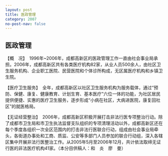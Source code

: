 ```yaml
---
layout: post
title: 医政管理
category: 2007
no-post-nav: false
---
```


## 医政管理

【概　况】　1996年~2006年，成都高新区的医政管理工作一直由社会事业局承担。2006年，成都高新区共有各类医疗机构82家，从业人员500余人，由社区卫生服务机构、企业职工医院、民营医院和个体诊所构成，无区属医疗机构和乡镇卫生院。

【医疗卫生服务】　全年，成都高新区以社区卫生服务机构为服务载体，通过“预防、保健、康复、健康教育、计划生育、基本医疗”六位一体的功能，为社区居民提供便捷、实惠的医疗卫生服务，逐步形成“小病在社区，大病进医院，康复回社区”的就医格局。

【无证经营整治】　2006年，成都高新区积极开展打击非法行医专项整治行动。除了成都市卫生局和市卫生执法监督支队组织的专项清理活动以外，成都高新区还在每个季度各组织一次全区范围内的打击非法行医联合行动，组成由社会事业局牵头，各街道办事处和工商、质监、公安等多部门人员参加的联合行动组，深入各辖区集中开展非法行医整治工作。从2005年5月至2006年12月，共计依法取缔无证行医的非法医疗机构41家。（本分目供稿人：和　炎　廖　曼）
